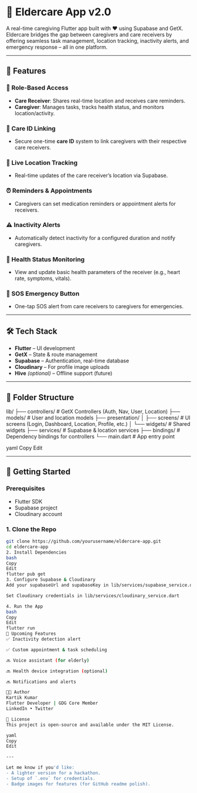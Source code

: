 # 🧓 Eldercare App v2.0

A real-time caregiving Flutter app built with ❤️ using Supabase and GetX. Eldercare bridges the gap between caregivers and care receivers by offering seamless task management, location tracking, inactivity alerts, and emergency response – all in one platform.

---


## 📱 Features

### 👥 Role-Based Access
- **Care Receiver**: Shares real-time location and receives care reminders.
- **Caregiver**: Manages tasks, tracks health status, and monitors location/activity.

### 🔗 Care ID Linking
- Secure one-time **care ID** system to link caregivers with their respective care receivers.

### 📍 Live Location Tracking
- Real-time updates of the care receiver’s location via Supabase.

### ⏰ Reminders & Appointments
- Caregivers can set medication reminders or appointment alerts for receivers.

### ⚠️ Inactivity Alerts
- Automatically detect inactivity for a configured duration and notify caregivers.

### 💓 Health Status Monitoring
- View and update basic health parameters of the receiver (e.g., heart rate, symptoms, vitals).

### 🚨 SOS Emergency Button
- One-tap SOS alert from care receivers to caregivers for emergencies.

---

## 🛠️ Tech Stack

- **Flutter** – UI development
- **GetX** – State & route management
- **Supabase** – Authentication, real-time database
- **Cloudinary** – For profile image uploads
- **Hive** *(optional)* – Offline support (future)

---

## 📁 Folder Structure

lib/
├── controllers/ # GetX Controllers (Auth, Nav, User, Location)
├── models/ # User and location models
├── presentation/
│ ├── screens/ # UI screens (Login, Dashboard, Location, Profile, etc.)
│ └── widgets/ # Shared widgets
├── services/ # Supabase & location services
├── bindings/ # Dependency bindings for controllers
└── main.dart # App entry point

yaml
Copy
Edit

---

## 🚀 Getting Started

### Prerequisites
- Flutter SDK
- Supabase project
- Cloudinary account

### 1. Clone the Repo
```bash
git clone https://github.com/yourusername/eldercare-app.git
cd eldercare-app
2. Install Dependencies
bash
Copy
Edit
flutter pub get
3. Configure Supabase & Cloudinary
Add your supabaseUrl and supabaseKey in lib/services/supabase_service.dart

Set Cloudinary credentials in lib/services/cloudinary_service.dart

4. Run the App
bash
Copy
Edit
flutter run
🧪 Upcoming Features
✅ Inactivity detection alert

✅ Custom appointment & task scheduling

🔜 Voice assistant (for elderly)

🔜 Health device integration (optional)

🔜 Notifications and alerts

👨‍💻 Author
Kartik Kumar
Flutter Developer | GDG Core Member
LinkedIn • Twitter

📄 License
This project is open-source and available under the MIT License.

yaml
Copy
Edit

---

Let me know if you'd like:
- A lighter version for a hackathon.
- Setup of `.env` for credentials.
- Badge images for features (for GitHub readme polish).